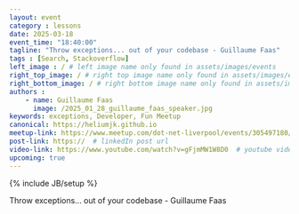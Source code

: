 ```yaml
---
layout: event
category : lessons
date: 2025-03-18
event_time: "18:40:00"
tagline: "Throw exceptions... out of your codebase - Guillaume Faas"
tags : [Search, Stackoverflow]
left_image : / # left image name only found in assets/images/events
right_top_image: / # right top image name only found in assets/images/events
right_bottom_image: / # right bottom image name only found in assets/images/events
authors : 
    - name: Guillaume Faas
      image: /2025_01_28_guillaume_faas_speaker.jpg
keywords: exceptions, Developer, Fun Meetup
canonical: https://heliumjk.github.io
meetup-link: https://www.meetup.com/dot-net-liverpool/events/305497180/
post-link: https://  # linkedIn post url
video-link: https://www.youtube.com/watch?v=gFjmMW1W8D0  # youtube video url if recorded
upcoming: true
---
```

{% include JB/setup %}


Throw exceptions... out of your codebase - Guillaume Faas